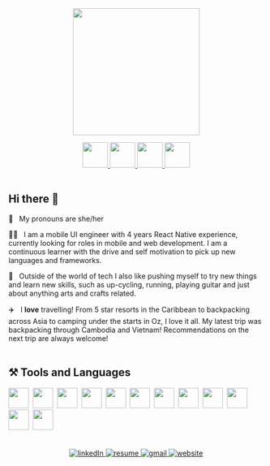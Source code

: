 <div id="header" align="center">
<img src="https://github.com/Laurencarne/Laurencarne/assets/43895098/a96667e2-a13c-4551-90c3-d722d3ff8c80" height="250">  
</div>

<p/> 
  
<div id="socialMedia" align="center">
<a href="https://www.linkedin.com/in/lauren-carne-306a2a13/" target="_blank">
<img src="https://github.com/Laurencarne/Laurencarne/assets/43895098/dc9b1c95-a8f9-4ba5-99b5-4176626f3dc4" width="50">
</a>
  
<a href="https://github.com/Laurencarne/Laurencarne/files/11958850/Tech.CV.pdf">
<img src="https://github.com/Laurencarne/Laurencarne/assets/43895098/b77d1fd4-0130-4bc2-9c8d-453df6b652dd" width="50">
</a>

<a href="mailto:laurencarne13@gmail.com" target="_blank">
<img src="https://github.com/Laurencarne/Laurencarne/assets/43895098/ee302739-e0b6-4683-83be-70527a4d69af" width="50">
</a>

<a href="https://laurencarne.github.io/" target="_blank">
<img src="https://github.com/Laurencarne/Laurencarne/assets/43895098/1a688378-3ead-4cdc-85e8-3a12820e7458" width="50">
</a>
</div>

<br/>
<!-- Introduce yourself here -->

<h2>Hi there 👋</h2> 

👩 &nbsp; My pronouns are she/her

👩‍💻 &nbsp; I am a mobile UI engineer with 4 years React Native experience, currently looking for roles in mobile and web development. I am a continuous learner with the drive and self motivation to pick up new languages and frameworks.

🎨 &nbsp; Outside of the world of tech I also like pushing myself to try new things and learn new skills, such as up-cycling, running, playing guitar and just about anything arts and crafts related. 

✈️ &nbsp; I **love** travelling! From 5 star resorts in the Caribbean to backpacking across Asia to camping under the starts in Oz, I love it all. My latest trip was backpacking through Cambodia and Vietnam! Recommendations on the next trip are always welcome!
<br/><br/>
<h2>⚒️ Tools and Languages</h2> 

<div>
<img src="https://cdn.jsdelivr.net/gh/devicons/devicon/icons/react/react-original.svg" height=40 width=40 />&nbsp;
<img src="https://cdn.jsdelivr.net/gh/devicons/devicon/icons/javascript/javascript-original.svg" height=40 width=40/>&nbsp;
<img src="https://cdn.jsdelivr.net/gh/devicons/devicon/icons/typescript/typescript-original.svg" height=40 width=40 />&nbsp;
<img src="https://cdn.jsdelivr.net/gh/devicons/devicon/icons/nodejs/nodejs-original.svg" height=40 width=40 />&nbsp;
<img src="https://cdn.jsdelivr.net/gh/devicons/devicon/icons/graphql/graphql-plain.svg" height=40 width=40 />&nbsp;
<img src="https://cdn.jsdelivr.net/gh/devicons/devicon/icons/figma/figma-original.svg" height=40 width=40 />&nbsp;
<img src="https://cdn.jsdelivr.net/gh/devicons/devicon/icons/git/git-original.svg" height=40 width=40 />&nbsp;
<img src="https://cdn.jsdelivr.net/gh/devicons/devicon/icons/ruby/ruby-plain.svg" height=40 width=40 />&nbsp;
<img src="https://cdn.jsdelivr.net/gh/devicons/devicon/icons/rails/rails-plain.svg" height=40 width=40 />&nbsp;
<img src="https://cdn.jsdelivr.net/gh/devicons/devicon/icons/vscode/vscode-original.svg" height=40 width=40 />&nbsp;
<img src="https://cdn.jsdelivr.net/gh/devicons/devicon/icons/html5/html5-original.svg" height=40 width=40 />&nbsp;
<img src="https://cdn.jsdelivr.net/gh/devicons/devicon/icons/css3/css3-original.svg" height=40 width=40 />&nbsp;
</div>
<br/><br/>

<div id="badges" align="center">
  <a href="https://www.linkedin.com/in/lauren-carne-306a2a13/" target="_blank">
    <img src="https://img.shields.io/badge/LinkedIn-blue?style=for-the-badge&logo=linkedin&logoColor=white" alt="linkedIn"/>
  </a>
  <a href="https://github.com/Laurencarne/Laurencarne/files/11958850/Tech.CV.pdf" title="Resume" target="_blank">
    <img src="https://img.shields.io/badge/Resume-5C2D91?style=for-the-badge&logo=read.cv&logoColor=white" alt="resume">
  </a>
  <a href="mailto:laurencarne13@gmail.com" target="_blank">
    <img src="https://img.shields.io/badge/Gmail-D14836?style=for-the-badge&logo=gmail&logoColor=white" alt="gmail"/>
  </a>
  <a href="https://laurencarne.github.io/" title="Website" target="_blank">
    <img src="https://img.shields.io/badge/Website-1CB27E?style=for-the-badge&logo=icloud&logoColor=white" alt="website">
  </a>
</div>





